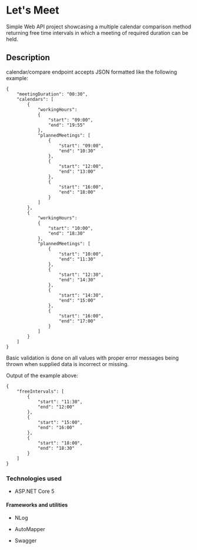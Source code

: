 # Let's Meet

Simple Web API project showcasing a multiple calendar comparison method returning free time intervals in which a meeting of required duration can be held.

## Description

calendar/compare endpoint accepts JSON formatted like the following example:
```
{
    "meetingDuration": "00:30",
    "calendars": [
        {
            "workingHours": 
            {
                "start": "09:00",
                "end": "19:55"
            },
            "plannedMeetings": [
                {
                    "start": "09:00",
                    "end": "10:30"
                },
	            {
                    "start": "12:00",
                    "end": "13:00"
                },
                {
                    "start": "16:00",
                    "end": "18:00"
                }
            ]
        },
        {
            "workingHours": 
            {
                "start": "10:00",
                "end": "18:30"
            },
            "plannedMeetings": [
                {
                    "start": "10:00",
                    "end": "11:30"
                },
                {
                    "start": "12:30",
                    "end": "14:30"
                },
                {
                    "start": "14:30",
                    "end": "15:00"
                },
                {
                    "start": "16:00",
                    "end": "17:00"
                }
            ]
        }
    ]
}

```

Basic validation is done on all values with proper error messages being thrown when supplied data is incorrect or missing.

Output of the example above:
```
{
    "freeIntervals": [
        {
            "start": "11:30",
            "end": "12:00"
        },
        {
            "start": "15:00",
            "end": "16:00"
        },
        {
            "start": "18:00",
            "end": "18:30"
        }
    ]
}
```

### Technologies used

- ASP.NET Core 5

#### Frameworks and utilities
- NLog
- AutoMapper

- Swagger
